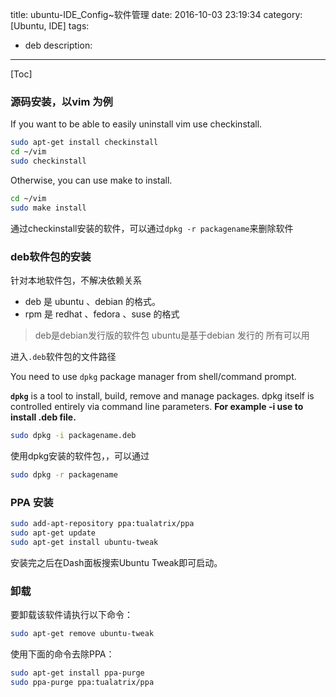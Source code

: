 title: ubuntu-IDE_Config~软件管理
date: 2016-10-03 23:19:34
category: [Ubuntu, IDE]
tags:
  - deb
description:
----
[Toc]

### 源码安装，以vim 为例

If you want to be able to easily uninstall vim use checkinstall.

```bash
sudo apt-get install checkinstall
cd ~/vim
sudo checkinstall
```
Otherwise, you can use make to install.

```bash
cd ~/vim
sudo make install
```

通过checkinstall安装的软件，可以通过`dpkg -r packagename`来删除软件

### deb软件包的安装

针对本地软件包，不解决依赖关系 

* deb 是 ubuntu 、debian 的格式。
* rpm 是 redhat 、fedora 、suse 的格式

>   deb是debian发行版的软件包
>   ubuntu是基于debian 发行的 所有可以用

进入`.deb`软件包的文件路径

You need to use `dpkg` package manager from shell/command prompt. 

**`dpkg`** is a tool to install, build, remove and manage packages. dpkg itself is controlled entirely via command line parameters. **For example -i use to install .deb file.**


```bash
sudo dpkg -i packagename.deb
```

使用dpkg安装的软件包，，可以通过
```bash
sudo dpkg -r packagename
```

### PPA 安装

```bash
sudo add-apt-repository ppa:tualatrix/ppa
sudo apt-get update
sudo apt-get install ubuntu-tweak
```

安装完之后在Dash面板搜索Ubuntu Tweak即可启动。

### 卸载

要卸载该软件请执行以下命令：

```bash
sudo apt-get remove ubuntu-tweak
```

使用下面的命令去除PPA：

```bash
sudo apt-get install ppa-purge
sudo ppa-purge ppa:tualatrix/ppa
```


